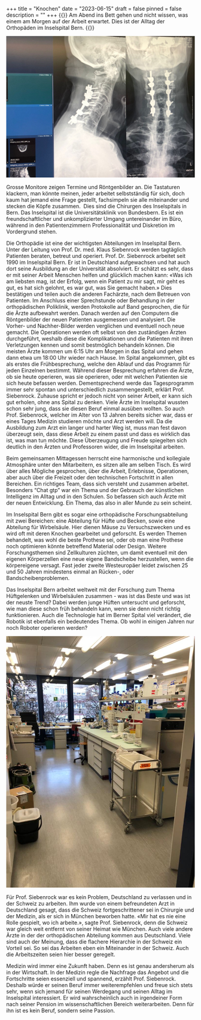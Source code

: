 +++
title = "Knochen"
date = "2023-06-15"
draft = false
pinned = false
description = ""
+++
{{<lead>}} 
Am Abend ins Bett gehen und nicht wissen, was einem am Morgen auf der Arbeit erwartet. Dies ist der Alltag der Orthopäden im Inselspital Bern. 
{{<lead>}}

![Röntgenbild, Stütze für die Halswirbelsäule. Ein sogenannter “Fixateur interieur”. (Foto: Aliyah von Niederhäusern)](clip_image001.jpg "Röntgenbild, Stütze für die Halswirbelsäule. Ein sogenannter “Fixateur interieur”. (Foto: Aliyah von Niederhäusern)")

Grosse Monitore zeigen Termine und Röntgenbilder an. Die Tastaturen klackern, man könnte meinen, jeder arbeitet selbstständig für sich, doch kaum hat jemand eine Frage gestellt, fachsimpeln sie alle miteinander und stecken die Köpfe zusammen.  Dies sind die Chirurgen des Inselspitals in Bern. Das Inselspital ist die Universitätsklinik von Bundesbern. Es ist ein freundschaftlicher und unkomplizierter Umgang untereinander im Büro, während in den Patientenzimmern Professionalität und Diskretion im Vordergrund stehen.

Die Orthopädie ist eine der wichtigsten Abteilungen im Inselspital Bern. Unter der Leitung von Prof. Dr. med. Klaus Siebenrock werden tagtäglich Patienten beraten, betreut und operiert. Prof. Dr. Siebenrock arbeitet seit 1990 im Inselspital Bern. Er ist in Deutschland aufgewachsen und hat auch dort seine Ausbildung an der Universität absolviert. Er schätzt es sehr, dass er mit seiner Arbeit Menschen helfen und glücklich machen kann: «Was ich am liebsten mag, ist der Erfolg, wenn ein Patient zu mir sagt, mir geht es gut, es hat sich gelohnt, es war gut, was Sie gemacht haben.» Dies bestätigen und teilen auch die anderen Fachärzte, nach dem Betreuen von Patienten. Im Anschluss einer Sprechstunde oder Behandlung in der orthopädischen Poliklinik, werden Protokolle auf Band gesprochen, die für die Ärzte aufbewahrt werden. Danach werden auf den Computern die Röntgenbilder der neuen Patienten ausgemessen und analysiert. Die Vorher- und Nachher-Bilder werden verglichen und eventuell noch neue gemacht. Die Operationen werden oft selbst von den zuständigen Ärzten durchgeführt, weshalb diese die Komplikationen und die Patienten mit ihren Verletzungen kennen und somit bestmöglich behandeln können. Die meisten Ärzte kommen um 6:15 Uhr am Morgen in das Spital und gehen dann etwa um 18:00 Uhr wieder nach Hause. Im Spital angekommen, gibt es als erstes die Frühbesprechung, welche den Ablauf und das Programm für jeden Einzelnen bestimmt. Während dieser Besprechung erfahren die Ärzte, ob sie heute operieren, was sie operieren, oder mit welchen Patienten sie sich heute befassen werden. Dementsprechend werde das Tagesprogramm immer sehr spontan und unterschiedlich zusammengestellt, erklärt Prof. Siebenrock. Zuhause spricht er jedoch nicht von seiner Arbeit, er kann sich gut erholen, ohne ans Spital zu denken. Viele Ärzte im Inselspital wussten schon sehr jung, dass sie diesen Beruf einmal ausüben wollten. So auch Prof. Siebenrock, welcher im Alter von 13 Jahren bereits sicher war, dass er eines Tages Medizin studieren möchte und Arzt werden will. Da die Ausbildung zum Arzt ein langer und harter Weg ist, muss man fest davon überzeugt sein, dass diese Arbeit zu einem passt und dass es wirklich das ist, was man tun möchte. Diese Überzeugung und Freude spiegelten sich deutlich in den Ärzten und Professoren wider, die im Inselspital arbeiten.

Beim gemeinsamen Mittagessen herrscht eine harmonische und kollegiale Atmosphäre unter den Mitarbeitern, es sitzen alle am selben Tisch. Es wird über alles Mögliche gesprochen, über die Arbeit, Erlebnisse, Operationen, aber auch über die Freizeit oder den technischen Fortschritt in allen Bereichen. Ein richtiges Team, dass sich versteht und zusammen arbeitet. Besonders “Chat gtp” war ein Thema und der Gebrauch der künstlichen Intelligenz im Alltag und in den Schulen. So befassen sich auch Ärzte mit der neuen Entwicklung. Ein Thema, das also in aller Munde zu sein scheint.

Im Inselspital Bern gibt es sogar eine orthopädische Forschungsabteilung mit zwei Bereichen: eine Abteilung für Hüfte und Becken, sowie eine Abteilung für Wirbelsäule. Hier dienen Mäuse zu Versuchszwecken und es wird oft mit deren Knochen gearbeitet und geforscht. Es werden Themen behandelt, was wohl die beste Prothese sei, oder ob man eine Prothese noch optimieren könnte betreffend Material oder Design. Weitere Forschungsthemen sind Zellkulturen züchten, um damit eventuell mit den eigenen Körperzellen eine neue eigene Bandscheibe herzustellen, wenn die körpereigene versagt. Fast jeder zweite Westeuropäer leidet zwischen 25 und 50 Jahren mindestens einmal an Rücken-, oder Bandscheibenproblemen.

Das Inselspital Bern arbeitet weltweit mit der Forschung zum Thema Hüftgelenken und Wirbelsäulen zusammen - was ist das Beste und was ist der neuste Trend? Dabei werden junge Hüften untersucht und geforscht, wie man diese schon früh behandeln kann, wenn sie denn nicht richtig funktionieren. Auch die Technologie hat im Berner Spital viel verändert, die Robotik ist ebenfalls ein bedeutendes Thema. Ob wohl in einigen Jahren nur noch Roboter operieren werden?

![Büro in der Forschungsabteilung (Foto: Anouk Gantenbein)](labor.jpg "Büro in der Forschungsabteilung (Foto: Anouk Gantenbein)")

Für Prof. Siebenrock war es kein Problem, Deutschland zu verlassen und in der Schweiz zu arbeiten. Ihm wurde von einem befreundeten Arzt in Deutschland gesagt, dass die Schweiz fortgeschrittener sei in Chirurgie und der Medizin, als er sich in München beworben hatte. «Mir hat es nie eine Rolle gespielt, wo ich arbeite.», sagte Prof. Siebenrock, denn die Schweiz war gleich weit entfernt von seiner Heimat wie München. Auch viele andere Ärzte in der der orthopädischen Abteilung kommen aus Deutschland. Viele sind auch der Meinung, dass die flachere Hierarchie in der Schweiz ein Vorteil sei. So sei das Arbeiten eben ein Miteinander in der Schweiz. Auch die Arbeitszeiten seien hier besser geregelt.

Medizin wird immer eine Zukunft haben. Denn es ist genau andersherum als in der Wirtschaft. In der Medizin regle die Nachfrage das Angebot und die Fortschritte seien essenziell und spannend, erzählt Prof. Siebenrock. Deshalb würde er seinen Beruf immer weiterempfehlen und freue sich stets sehr, wenn sich jemand für seinen Werdegang und seinen Alltag im Inselspital interessiert. Er wird wahrscheinlich auch in irgendeiner Form nach seiner Pension im wissenschaftlichen Bereich weiterarbeiten. Denn für ihn ist es kein Beruf, sondern seine Passion.